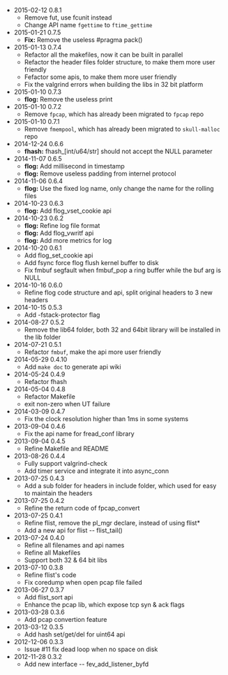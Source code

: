 * 2015-02-12 0.8.1
   * Remove fut, use fcunit instead
   * Change API name `fgettime` to `ftime_gettime`
* 2015-01-21 0.7.5
   * **Fix:** Remove the useless #pragma pack()
* 2015-01-13 0.7.4
   * Refactor all the makefiles, now it can be built in parallel
   * Refactor the header files folder structure, to make them more user friendly
   * Fefactor some apis, to make them more user friendly
   * Fix the valgrind errors when building the libs in 32 bit platform
* 2015-01-10 0.7.3
   * **flog:** Remove the useless print
* 2015-01-10 0.7.2
   * Remove `fpcap`, which has already been migrated to `fpcap` repo
* 2015-01-10 0.7.1
   * Remove `fmempool`, which has already been migrated to `skull-malloc` repo
* 2014-12-24 0.6.6
   * **fhash:** fhash_[int/u64/str] should not accept the NULL parameter
* 2014-11-07 0.6.5
   * **flog:** Add millisecond in timestamp
   * **flog:** Remove useless padding from internel protocol
* 2014-11-06 0.6.4
   * **flog:** Use the fixed log name, only change the name for the rolling files
* 2014-10-23 0.6.3
   * **flog:** Add flog_vset_cookie api
* 2014-10-23 0.6.2
   * **flog:** Refine log file format
   * **flog:** Add flog_vwritf api
   * **flog:** Add more metrics for log
* 2014-10-20 0.6.1
   * Add flog_set_cookie api
   * Add fsync force flog flush kernel buffer to disk
   * Fix fmbuf segfault when fmbuf_pop a ring buffer while the buf arg is NULL
* 2014-10-16 0.6.0
   * Refine flog code structure and api, split original headers to 3 new headers
* 2014-10-15 0.5.3
   * Add -fstack-protector flag
* 2014-08-27 0.5.2
   * Remove the lib64 folder, both 32 and 64bit library will be installed in the lib folder
* 2014-07-21 0.5.1
   * Refactor `fmbuf`, make the api more user friendly
* 2014-05-29 0.4.10
   * Add `make doc` to generate api wiki
* 2014-05-24 0.4.9
   * Refactor fhash
* 2014-05-04 0.4.8
   * Refactor Makefile
   * exit non-zero when UT failure
* 2014-03-09 0.4.7
   * Fix the clock resolution higher than 1ms in some systems
* 2013-09-04 0.4.6
   * Fix the api name for fread_conf library
* 2013-09-04 0.4.5
   * Refine Makefile and README
* 2013-08-26 0.4.4
   * Fully support valgrind-check
   * Add timer service and integrate it into async_conn
* 2013-07-25 0.4.3
   * Add a sub folder for headers in include folder, which used for easy to maintain the headers
* 2013-07-25 0.4.2
   * Refine the return code of fpcap_convert
* 2013-07-25 0.4.1
   * Refine flist, remove the pl_mgr declare, instead of using flist*
   * Add a new api for flist -- flist_tail()
* 2013-07-24 0.4.0
   * Refine all filenames and api names
   * Refine all Makefiles
   * Support both 32 & 64 bit libs
* 2013-07-10 0.3.8
   * Refine flist's code
   * Fix coredump when open pcap file failed
* 2013-06-27 0.3.7
   * Add flist_sort api
   * Enhance the pcap lib, which expose tcp syn & ack flags
* 2013-03-28 0.3.6
   * Add pcap convertion feature
* 2013-03-12 0.3.5
   * Add hash set/get/del for uint64 api
* 2012-12-06 0.3.3
   * Issue #11 fix dead loop when no space on disk
* 2012-11-28 0.3.2
   * Add new interface -- fev_add_listener_byfd

